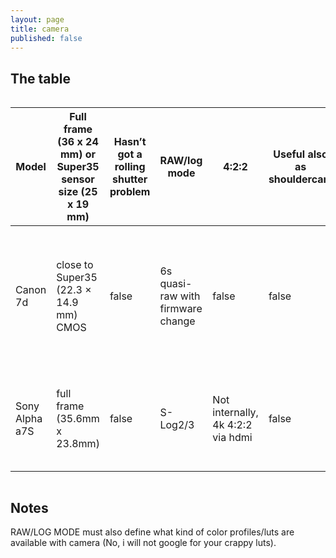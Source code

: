 ```yaml
---
layout: page
title: camera
published: false
---
```


## The table

<div style="overflow-x:auto;">
<table>
  <thead>
    <tr>
      <th>Model</th>
      <th>Full frame (36 x 24 mm) or Super35 sensor size (25 x 19 mm)</th>
      <th>Hasn’t got a rolling shutter problem</th>
      <th>RAW/log mode</th>
      <th>4:2:2</th>
      <th>Useful also as shouldercam</th>
      <th>Real viewfinder</th>
      <th>Can be wifi controled with Android tablet</th>
      <th>Price</th>
      <th>Lens mount</th>
      <th>Built-in ND filter</th>
      <th>Ultra fast smart auto face-detection-real-time-tracking focus</th>
      <th>pros &amp; cons</th>
    </tr>
  </thead>
  <tbody>
    <tr>
      <td>Canon 7d</td>
      <td>close to Super35 (22.3 × 14.9 mm) CMOS</td>
      <td>false</td>
      <td>6s quasi-raw with firmware change</td>
      <td>false</td>
      <td>false</td>
      <td>false</td>
      <td>false (but there is usb way)</td>
      <td>good</td>
      <td>Canon EF/EF-S</td>
      <td>false</td>
      <td>In your dream</td>
      <td>old, can’t really be considered HD (due to crappy h.264 recording format), no canon audio inputs.</td>
    </tr>
    <tr>
      <td>Sony Alpha a7S</td>
      <td>full frame (35.6mm x 23.8mm)</td>
      <td>false</td>
      <td>S-Log2/3</td>
      <td>Not internally, 4k 4:2:2 via hdmi</td>
      <td>false</td>
      <td>false</td>
      <td>true, untested</td>
      <td>good</td>
      <td>E-Mount</td>
      <td>false</td>
      <td>unclear</td>
      <td>Really decent picture when downscaled to HD and shot with S-Log3</td>
    </tr>
  </tbody>
</table>
</div>


<!--
<iframe src="https://docs.google.com/spreadsheets/d/e/2PACX-1vQeo5UEG6daIXBbrxSxfslKewb-_GIHmO9ezQcsz7H53pis7ueWg4Rt2P6iiaw7vk2xMC6quduY6JyJ/pubhtml?gid=0&amp;single=true&amp;widget=true&amp;headers=false" style="width: 100%; height: 520px;"></iframe> 
-->

## Notes

RAW/LOG MODE must also define what kind of color profiles/luts are available with camera (No, i will not google for your crappy luts).
